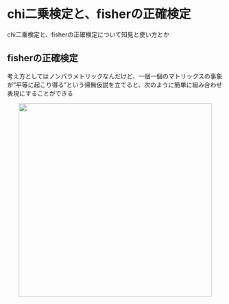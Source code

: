 # chi二乗検定と、fisherの正確検定
chi二乗検定と、fisherの正確検定について知見と使い方とか

## fisherの正確検定
考え方としてはノンパラメトリックなんだけど、一個一個のマトリックスの事象が”平等に起こり得る”という帰無仮説を立てると、次のように簡単に組み合わせ表現にすることができる  

<p align="center">
  <img width="450px" src="https://paper.dropbox.com/ep/redirect/image?url=https%3A%2F%2Fd2mxuefqeaa7sj.cloudfront.net%2Fs_EE12F232E20277B2DD1DA92ADFAC267FEF4322A165C4B98500864ED1B7C26E1A_1518436118155_image.png&hmac=s2tHxxB%2BI1ukrniv%2BR7GQSBXkZgbJlAJNKvv%2Fk%2FV1B0%3D">
</p>
